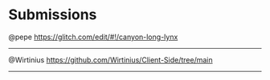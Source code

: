 # Submissions

@pepe https://glitch.com/edit/#!/canyon-long-lynx

---

@Wirtinius https://github.com/Wirtinius/Client-Side/tree/main

---
